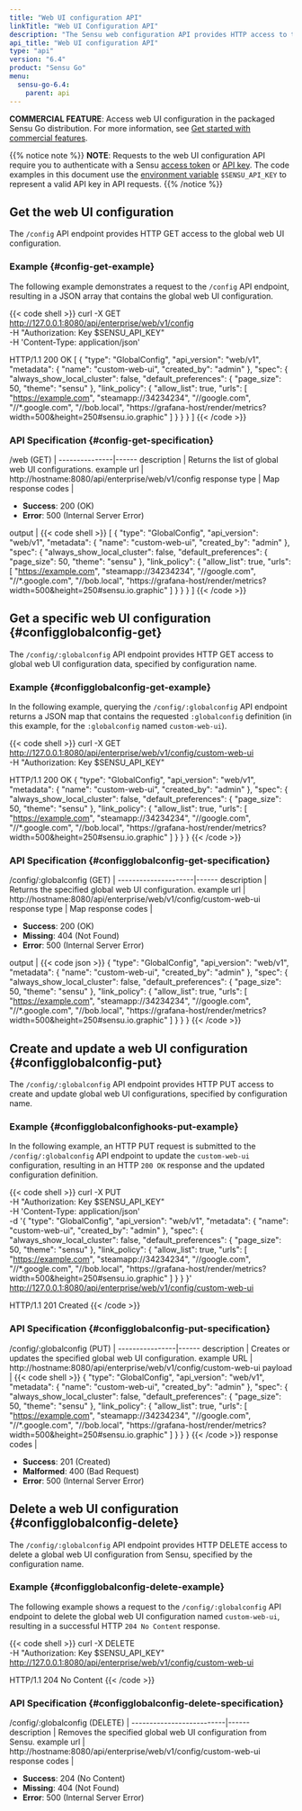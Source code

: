 ```yaml
---
title: "Web UI configuration API"
linkTitle: "Web UI Configuration API"
description: "The Sensu web configuration API provides HTTP access to the global web UI configuration. This reference includes examples for returning the global web UI configuration and adding or updating the web UI configuration. Read on for the full reference."
api_title: "Web UI configuration API"
type: "api"
version: "6.4"
product: "Sensu Go"
menu:
  sensu-go-6.4:
    parent: api
---
```


**COMMERCIAL FEATURE**: Access web UI configuration in the packaged Sensu Go distribution.
For more information, see [Get started with commercial features][1].

{{% notice note %}}
**NOTE**: Requests to the web UI configuration API require you to authenticate with a Sensu [access token](../#authenticate-with-the-authentication-api) or [API key](../#authenticate-with-an-api-key).
The code examples in this document use the [environment variable](../#configure-an-environment-variable-for-api-key-authentication) `$SENSU_API_KEY` to represent a valid API key in API requests. 
{{% /notice %}}

## Get the web UI configuration

The `/config` API endpoint provides HTTP GET access to the global web UI configuration.

### Example {#config-get-example}

The following example demonstrates a request to the `/config` API endpoint, resulting in a JSON array that contains the global web UI configuration.

{{< code shell >}}
curl -X GET \
http://127.0.0.1:8080/api/enterprise/web/v1/config \
-H "Authorization: Key $SENSU_API_KEY" \
-H 'Content-Type: application/json'

HTTP/1.1 200 OK
[
  {
    "type": "GlobalConfig",
    "api_version": "web/v1",
    "metadata": {
      "name": "custom-web-ui",
      "created_by": "admin"
    },
    "spec": {
      "always_show_local_cluster": false,
      "default_preferences": {
        "page_size": 50,
        "theme": "sensu"
      },
      "link_policy": {
        "allow_list": true,
        "urls": [
          "https://example.com",
          "steamapp://34234234",
          "//google.com",
          "//*.google.com",
          "//bob.local",
          "https://grafana-host/render/metrics?width=500&height=250#sensu.io.graphic"
        ]
      }
    }
  }
]
{{< /code >}}

### API Specification {#config-get-specification}

/web (GET)  | 
---------------|------
description    | Returns the list of global web UI configurations.
example url    | http://hostname:8080/api/enterprise/web/v1/config
response type  | Map
response codes | <ul><li>**Success**: 200 (OK)</li><li>**Error**: 500 (Internal Server Error)</li></ul>
output         | {{< code shell >}}
[
  {
    "type": "GlobalConfig",
    "api_version": "web/v1",
    "metadata": {
      "name": "custom-web-ui",
      "created_by": "admin"
    },
    "spec": {
      "always_show_local_cluster": false,
      "default_preferences": {
        "page_size": 50,
        "theme": "sensu"
      },
      "link_policy": {
        "allow_list": true,
        "urls": [
          "https://example.com",
          "steamapp://34234234",
          "//google.com",
          "//*.google.com",
          "//bob.local",
          "https://grafana-host/render/metrics?width=500&height=250#sensu.io.graphic"
        ]
      }
    }
  }
]
{{< /code >}}

## Get a specific web UI configuration {#configglobalconfig-get}

The `/config/:globalconfig` API endpoint provides HTTP GET access to global web UI configuration data, specified by configuration name.

### Example {#configglobalconfig-get-example}

In the following example, querying the `/config/:globalconfig` API endpoint returns a JSON map that contains the requested `:globalconfig` definition (in this example, for the `:globalconfig` named `custom-web-ui`).

{{< code shell >}}
curl -X GET \
http://127.0.0.1:8080/api/enterprise/web/v1/config/custom-web-ui \
-H "Authorization: Key $SENSU_API_KEY"

HTTP/1.1 200 OK
{
  "type": "GlobalConfig",
  "api_version": "web/v1",
  "metadata": {
    "name": "custom-web-ui",
    "created_by": "admin"
  },
  "spec": {
    "always_show_local_cluster": false,
    "default_preferences": {
      "page_size": 50,
      "theme": "sensu"
    },
    "link_policy": {
      "allow_list": true,
      "urls": [
        "https://example.com",
        "steamapp://34234234",
        "//google.com",
        "//*.google.com",
        "//bob.local",
        "https://grafana-host/render/metrics?width=500&height=250#sensu.io.graphic"
      ]
    }
  }
}
{{< /code >}}

### API Specification {#configglobalconfig-get-specification}

/config/:globalconfig (GET) | 
---------------------|------
description          | Returns the specified global web UI configuration.
example url          | http://hostname:8080/api/enterprise/web/v1/config/custom-web-ui
response type        | Map
response codes       | <ul><li>**Success**: 200 (OK)</li><li> **Missing**: 404 (Not Found)</li><li>**Error**: 500 (Internal Server Error)</li></ul>
output               | {{< code json >}}
{
  "type": "GlobalConfig",
  "api_version": "web/v1",
  "metadata": {
    "name": "custom-web-ui",
    "created_by": "admin"
  },
  "spec": {
    "always_show_local_cluster": false,
    "default_preferences": {
      "page_size": 50,
      "theme": "sensu"
    },
    "link_policy": {
      "allow_list": true,
      "urls": [
        "https://example.com",
        "steamapp://34234234",
        "//google.com",
        "//*.google.com",
        "//bob.local",
        "https://grafana-host/render/metrics?width=500&height=250#sensu.io.graphic"
      ]
    }
  }
}
{{< /code >}}

## Create and update a web UI configuration {#configglobalconfig-put}

The `/config/:globalconfig` API endpoint provides HTTP PUT access to create and update global web UI configurations, specified by configuration name.

### Example {#configglobalconfighooks-put-example}

In the following example, an HTTP PUT request is submitted to the `/config/:globalconfig` API endpoint to update the `custom-web-ui` configuration, resulting in an HTTP `200 OK` response and the updated configuration definition.

{{< code shell >}}
curl -X PUT \
-H "Authorization: Key $SENSU_API_KEY" \
-H 'Content-Type: application/json' \
-d '{
  "type": "GlobalConfig",
  "api_version": "web/v1",
  "metadata": {
    "name": "custom-web-ui",
    "created_by": "admin"
  },
  "spec": {
    "always_show_local_cluster": false,
    "default_preferences": {
      "page_size": 50,
      "theme": "sensu"
    },
    "link_policy": {
      "allow_list": true,
      "urls": [
        "https://example.com",
        "steamapp://34234234",
        "//google.com",
        "//*.google.com",
        "//bob.local",
        "https://grafana-host/render/metrics?width=500&height=250#sensu.io.graphic"
      ]
    }
  }
}' \
http://127.0.0.1:8080/api/enterprise/web/v1/config/custom-web-ui

HTTP/1.1 201 Created
{{< /code >}}

### API Specification {#configglobalconfig-put-specification}

/config/:globalconfig (PUT) | 
----------------|------
description     | Creates or updates the specified global web UI configuration.
example URL     | http://hostname:8080/api/enterprise/web/v1/config/custom-web-ui
payload         | {{< code shell >}}
{
  "type": "GlobalConfig",
  "api_version": "web/v1",
  "metadata": {
    "name": "custom-web-ui",
    "created_by": "admin"
  },
  "spec": {
    "always_show_local_cluster": false,
    "default_preferences": {
      "page_size": 50,
      "theme": "sensu"
    },
    "link_policy": {
      "allow_list": true,
      "urls": [
        "https://example.com",
        "steamapp://34234234",
        "//google.com",
        "//*.google.com",
        "//bob.local",
        "https://grafana-host/render/metrics?width=500&height=250#sensu.io.graphic"
      ]
    }
  }
}
{{< /code >}}
response codes  | <ul><li>**Success**: 201 (Created)</li><li>**Malformed**: 400 (Bad Request)</li><li>**Error**: 500 (Internal Server Error)</li></ul>

## Delete a web UI configuration {#configglobalconfig-delete}

The `/config/:globalconfig` API endpoint provides HTTP DELETE access to delete a global web UI configuration from Sensu, specified by the configuration name.

### Example {#configglobalconfig-delete-example}

The following example shows a request to the `/config/:globalconfig` API endpoint to delete the global web UI configuration named `custom-web-ui`, resulting in a successful HTTP `204 No Content` response.

{{< code shell >}}
curl -X DELETE \
-H "Authorization: Key $SENSU_API_KEY" \
http://127.0.0.1:8080/api/enterprise/web/v1/config/custom-web-ui

HTTP/1.1 204 No Content
{{< /code >}}

### API Specification {#configglobalconfig-delete-specification}

/config/:globalconfig (DELETE) | 
--------------------------|------
description               | Removes the specified global web UI configuration from Sensu.
example url               | http://hostname:8080/api/enterprise/web/v1/config/custom-web-ui
response codes            | <ul><li>**Success**: 204 (No Content)</li><li>**Missing**: 404 (Not Found)</li><li>**Error**: 500 (Internal Server Error)</li></ul>


[1]: ../../commercial/
